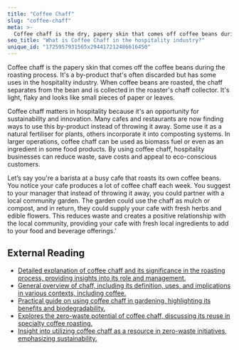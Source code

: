 ```yaml
---
title: "Coffee Chaff"
slug: "coffee-chaff"
meta: >-
  Coffee chaff is the dry, papery skin that comes off coffee beans during roasting. In cafes, you can use it as compost or a natural mulch for plants.
seo_title: "What is Coffee Chaff in the hospitality industry?"
unique_id: "1725957931565x294417212486616450"
---
```


Coffee chaff is the papery skin that comes off the coffee beans during the roasting process. It's a by-product that's often discarded but has some uses in the hospitality industry. When coffee beans are roasted, the chaff separates from the bean and is collected in the roaster's chaff collector. It's light, flaky and looks like small pieces of paper or leaves.

Coffee chaff matters in hospitality because it's an opportunity for sustainability and innovation. Many cafes and restaurants are now finding ways to use this by-product instead of throwing it away. Some use it as a natural fertiliser for plants, others incorporate it into composting systems. In larger operations, coffee chaff can be used as biomass fuel or even as an ingredient in some food products. By using coffee chaff, hospitality businesses can reduce waste, save costs and appeal to eco-conscious customers.

Let’s say you're a barista at a busy cafe that roasts its own coffee beans. You notice your cafe produces a lot of coffee chaff each week. You suggest to your manager that instead of throwing it away, you could partner with a local community garden. The garden could use the chaff as mulch or compost, and in return, they could supply your cafe with fresh herbs and edible flowers. This reduces waste and creates a positive relationship with the local community, providing your cafe with fresh local ingredients to add to your food and beverage offerings.'

## External Reading

- [Detailed explanation of coffee chaff and its significance in the roasting process, providing insights into its role and management.](https://blackturtlecoffee.com/blogs/black-turtle-times/what-is-chaff-and-why-is-it-important-in-coffee-roasting)
- [General overview of chaff, including its definition, uses, and implications in various contexts, including coffee.](https://en.wikipedia.org/wiki/Chaff)
- [Practical guide on using coffee chaff in gardening, highlighting its benefits and biodegradability.](https://detourcoffee.com/blogs/news/feed-your-garden-with-coffee-chaff)
- [Explores the zero-waste potential of coffee chaff, discussing its reuse in specialty coffee roasting.](https://mtpak.coffee/2021/06/zero-waste-what-is-chaff-how-can-specialty-roasters-reuse-it)
- [Insight into utilizing coffee chaff as a resource in zero-waste initiatives, emphasizing sustainability.](https://impactroasters.dk/blogs/news/the-pursuit-of-a-zero-waste-coffee-chaff-as-a-resource)